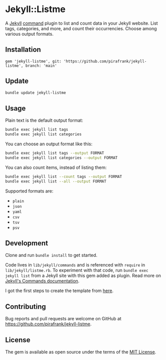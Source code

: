 # Jekyll::Listme

A [Jekyll](https://jekyllrb.com/) [command](https://jekyllrb.com/docs/plugins/commands/) plugin to list and count data in your Jekyll website. List tags, categories, and more, and count their occurrencies. Choose among various output formats.

## Installation

```Gemfile
gem 'jekyll-listme', git: 'https://github.com/pirafrank/jekyll-listme', branch: 'main'
```

## Update

```sh
bundle update jekyll-listme
```

## Usage

Plain text is the default output format:

```sh
bundle exec jekyll list tags
bundle exec jekyll list categories
```

You can choose an output format like this:

```sh
bundle exec jekyll list tags --output FORMAT
bundle exec jekyll list categories --output FORMAT
```

You can also count items, instead of listing them:

```sh
bundle exec jekyll list --count tags --output FORMAT
bundle exec jekyll list --all --output FORMAT
```

Supported formats are:

- `plain`
- `json`
- `yaml`
- `csv`
- `tsv`
- `psv`

## Development

Clone and run `bundle install` to get started.

Code lives in `lib/jekyll/commands` and is referenced with `require` in `lib/jekyll/listme.rb`. To experiment with that code, run `bundle exec jekyll list` from a Jekyll site with this gem added as plugin. Read more on [Jekyll's Commands documentation](https://jekyllrb.com/docs/plugins/commands/).

I got the first steps to create the template from [here](https://maxchadwick.xyz/blog/building-a-custom-jekyll-command-plugin).

## Contributing

Bug reports and pull requests are welcome on GitHub at https://github.com/pirafrank/jekyll-listme.

## License

The gem is available as open source under the terms of the [MIT License](https://opensource.org/licenses/MIT).
